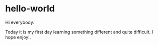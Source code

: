 # hello-world

Hi everybody:

Today it is my first day learning something different and quite difficult.
I hope enjoy!.
